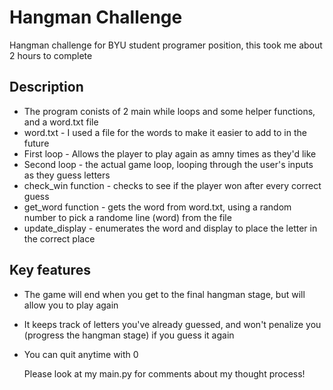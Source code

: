 # Hangman Challenge
Hangman challenge for BYU student programer position, this took me about 2 hours to complete 

## Description
* The program conists of 2 main while loops and some helper functions, and a word.txt file
* word.txt - I used a file for the words to make it easier to add to in the future
* First loop - Allows the player to play again as amny times as they'd like
* Second loop - the actual game loop, looping through the user's inputs as they guess letters
* check_win function - checks to see if the player won after every correct guess
* get_word function - gets the word from word.txt, using a random number to pick a randome line (word) from the file
* update_display - enumerates the word and display to place the letter in the correct place

## Key features
* The game will end when you get to the final hangman stage, but will allow you to play again
* It keeps track of letters you've already guessed, and won't penalize you (progress the hangman stage) if you guess it again
* You can quit anytime with 0

  Please look at my main.py for comments about my thought process!
